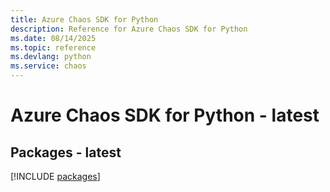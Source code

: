 ```yaml
---
title: Azure Chaos SDK for Python
description: Reference for Azure Chaos SDK for Python
ms.date: 08/14/2025
ms.topic: reference
ms.devlang: python
ms.service: chaos
---
```

# Azure Chaos SDK for Python - latest
## Packages - latest
[!INCLUDE [packages](chaos-index.md)]
